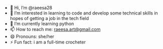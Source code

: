 - 👋 Hi, I’m @raeesa28
- 👀 I’m interested in learning to code and develop some technical skills in hopes of getting a job in the tech field
- 🌱 I’m currently learning python
- 📫 How to reach me: raeesa.art@gmail.com
- 😄 Pronouns: she/her
- ⚡ Fun fact: i am a full-time crocheter

<!---
raeesa28/raeesa28 is a ✨ special ✨ repository because its `README.md` (this file) appears on your GitHub profile.
You can click the Preview link to take a look at your changes.
--->
